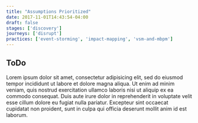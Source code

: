 ```yaml
---
title: "Assumptions Prioritized"
date: 2017-11-01T14:43:54-04:00
draft: false
stages: ['discovery']
journeys: ['disrupt']
practices: ['event-storming', 'impact-mapping', 'vsm-and-mbpm']
---
```

## ToDo
Lorem ipsum dolor sit amet, consectetur adipisicing elit, sed do eiusmod tempor incididunt ut labore et dolore magna aliqua. Ut enim ad minim veniam, quis nostrud exercitation ullamco laboris nisi ut aliquip ex ea commodo consequat. Duis aute irure dolor in reprehenderit in voluptate velit esse cillum dolore eu fugiat nulla pariatur. Excepteur sint occaecat cupidatat non proident, sunt in culpa qui officia deserunt mollit anim id est laborum.
